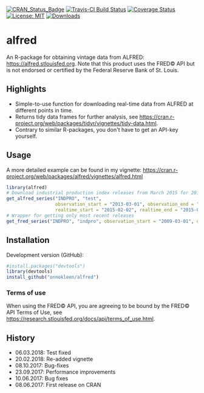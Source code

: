 [![CRAN_Status_Badge](http://www.r-pkg.org/badges/version/alfred)](https://cran.r-project.org/package=alfred)
[![Travis-CI Build Status](https://travis-ci.org/onnokleen/alfred.svg?branch=master)](https://travis-ci.org/onnokleen/alfred)
[![Coverage Status](https://img.shields.io/coveralls/onnokleen/alfred.svg)](https://coveralls.io/r/onnokleen/alfred?branch=master)
[![License: MIT](https://img.shields.io/badge/License-MIT-yellow.svg)](https://opensource.org/licenses/MIT)
[![Downloads](https://cranlogs.r-pkg.org/badges/alfred)](https://cranlogs.r-pkg.org/badges/alfred)
# alfred
An R-package for obtaining vintage data from ALFRED: https://alfred.stlouisfed.org. Note that this product uses the FRED&copy; API but is not endorsed or certified by the Federal Reserve Bank of St. Louis.

## Highlights
  - Simple-to-use function for downloading real-time data from ALFRED at different points in time.
  - Returns tidy data frames for further analysis, see https://cran.r-project.org/web/packages/tidyr/vignettes/tidy-data.html.
  - Contrary to similar R-packages, you don't have to get an API-key yourself.
  
## Usage
A more detailed example can be found in my vignette: https://cran.r-project.org/web/packages/alfred/vignettes/alfred.html

```r
library(alfred)
# Download industrial production index releases from March 2015 for 2013.
get_alfred_series("INDPRO", "test",
                  observation_start = "2013-03-01", observation_end = "2013-03-30",
                  realtime_start = "2015-02-02", realtime_end = "2015-02-02")
# Wrapper for getting only most recent releases 
get_fred_series("INDPRO", "indpro", observation_start = "2009-03-01", observation_end = "2009-03-01")
```

## Installation

Development version (GitHub):
```r
#install.packages("devtools")
library(devtools)
install_github("onnokleen/alfred")
```

### Terms of use

When using the FRED&copy; API, you are agreeing to be bound by the FRED&copy; API Terms of Use, see https://research.stlouisfed.org/docs/api/terms_of_use.html.

## History
- 06.03.2018: Test fixed
- 20.02.2018: Re-added vignette
- 08.10.2017: Bug-fixes
- 23.09.2017: Performance improvements
- 10.06.2017: Bug fixes
- 08.06.2017: First release on CRAN
